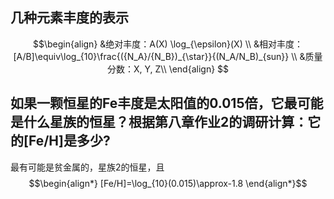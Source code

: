 ## 几种元素丰度的表示
$$\begin{align}
&绝对丰度：A(X) \log_{\epsilon}(X) \\
&相对丰度：[A/B]\equiv\log_{10}\frac{({N_A}/{N_B})_{\star}}{(N_A/N_B)_{sun}} \\
&质量分数：X, Y, Z\\
\end{align}
$$
##  如果⼀颗恒星的Fe丰度是太阳值的0.015倍，它最可能是什么星族的恒星？根据第⼋章作业2的调研计算：它的[Fe/H]是多少?
最有可能是贫金属的，星族2的恒星，且
$$\begin{align*}
[Fe/H]=\log_{10}(0.015)\approx-1.8
\end{align*}$$
